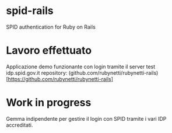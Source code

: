 # spid-rails
SPID authentication for Ruby on Rails

# Lavoro effettuato
Applicazione demo funzionante con login tramite il server test idp.spid.gov.it
repository:
(github.com/rubynetti/rubynetti-rails)[https://github.com/rubynetti/rubynetti-rails]

# Work in progress
Gemma indipendente per gestire il login con SPID tramite i vari IDP accreditati.
